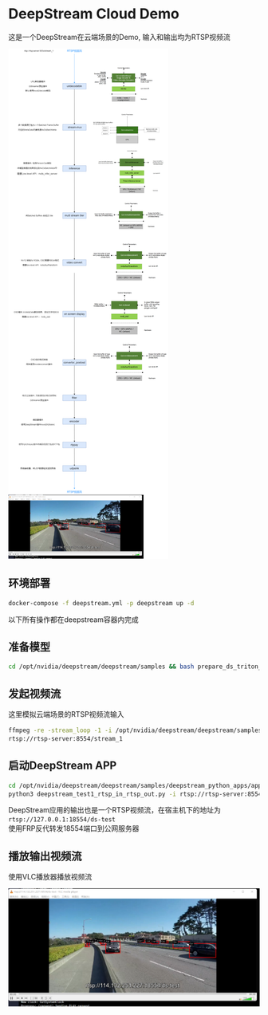 # DeepStream Cloud Demo

这是一个DeepStream在云端场景的Demo, 输入和输出均为RTSP视频流

![2.png](2.png)

## 环境部署

```bash
docker-compose -f deepstream.yml -p deepstream up -d
```

以下所有操作都在deepstream容器内完成

## 准备模型

```bash
cd /opt/nvidia/deepstream/deepstream/samples && bash prepare_ds_triton_model_repo.sh 
```

## 发起视频流

这里模拟云端场景的RTSP视频流输入

```bash
ffmpeg -re -stream_loop -1 -i /opt/nvidia/deepstream/deepstream/samples/streams/sample_720p.mp4 -c copy -f rtsp 
rtsp://rtsp-server:8554/stream_1
```

## 启动DeepStream APP

```bash
cd /opt/nvidia/deepstream/deepstream/samples/deepstream_python_apps/apps/deepstream-rtsp-in-rtsp-out && 
python3 deepstream_test1_rtsp_in_rtsp_out.py -i rtsp://rtsp-server:8554/stream_1 -g nvinferserver
```

DeepStream应用的输出也是一个RTSP视频流，在宿主机下的地址为 `rtsp://127.0.0.1:18554/ds-test`  
使用FRP反代转发18554端口到公网服务器

## 播放输出视频流

使用VLC播放器播放视频流

![1.png](1.png)